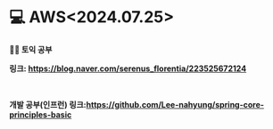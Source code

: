 <h1>💻 AWS<2024.07.25></h1>
<h4>📖📖 토익 공부<br>

링크: https://blog.naver.com/serenus_florentia/223525672124

<br>

개발 공부(인프런)
링크:https://github.com/Lee-nahyung/spring-core-principles-basic